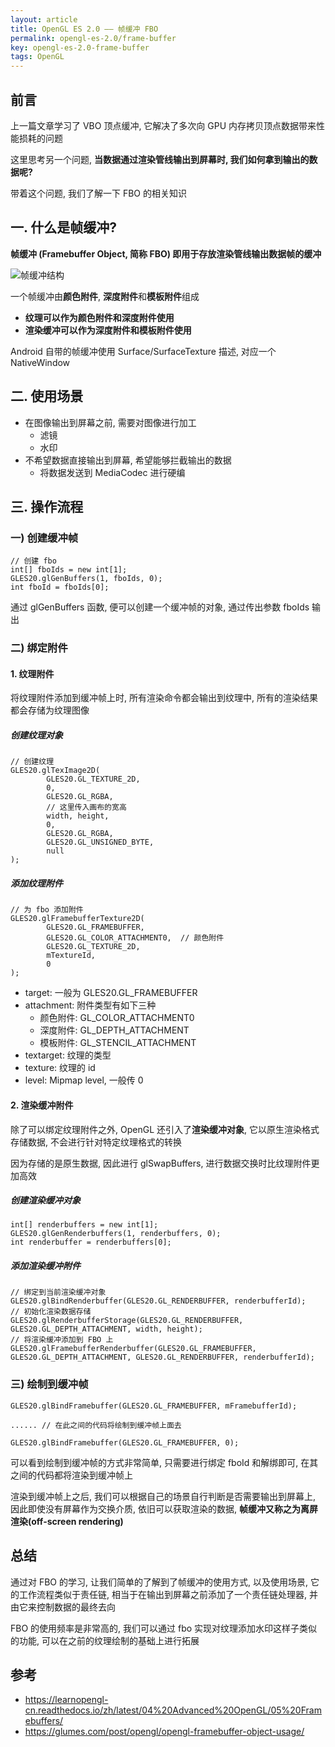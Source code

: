 ```yaml
---
layout: article
title: OpenGL ES 2.0 —— 帧缓冲 FBO
permalink: opengl-es-2.0/frame-buffer
key: opengl-es-2.0-frame-buffer
tags: OpenGL
---
```


## 前言
上一篇文章学习了 VBO 顶点缓冲, 它解决了多次向 GPU 内存拷贝顶点数据带来性能损耗的问题

这里思考另一个问题, **当数据通过渲染管线输出到屏幕时, 我们如何拿到输出的数据呢?**

带着这个问题, 我们了解一下 FBO 的相关知识

## 一. 什么是帧缓冲?
**帧缓冲 (Framebuffer Object, 简称 FBO) 即用于存放渲染管线输出数据帧的缓冲**

![帧缓冲结构](https://i.loli.net/2019/08/13/45SbEvh68qOTKyt.jpg)

<!--more-->

一个帧缓冲由**颜色附件**, **深度附件**和**模板附件**组成
- **纹理可以作为颜色附件和深度附件使用**
- **渲染缓冲可以作为深度附件和模板附件使用**

Android 自带的帧缓冲使用 Surface/SurfaceTexture 描述, 对应一个 NativeWindow

## 二. 使用场景
- 在图像输出到屏幕之前, 需要对图像进行加工
  - 滤镜
  - 水印
- 不希望数据直接输出到屏幕, 希望能够拦截输出的数据
  - 将数据发送到 MediaCodec 进行硬编 

## 三. 操作流程
### 一) 创建缓冲帧
```
// 创建 fbo
int[] fboIds = new int[1];
GLES20.glGenBuffers(1, fboIds, 0);
int fboId = fboIds[0];
```
通过 glGenBuffers 函数, 便可以创建一个缓冲帧的对象, 通过传出参数 fboIds 输出

### 二) 绑定附件
#### 1. 纹理附件
将纹理附件添加到缓冲帧上时, 所有渲染命令都会输出到纹理中, 所有的渲染结果都会存储为纹理图像

##### 创建纹理对象
```
// 创建纹理
GLES20.glTexImage2D(
        GLES20.GL_TEXTURE_2D,
        0,
        GLES20.GL_RGBA,
        // 这里传入画布的宽高
        width, height,
        0,
        GLES20.GL_RGBA,
        GLES20.GL_UNSIGNED_BYTE,
        null
);
```

##### 添加纹理附件
```
// 为 fbo 添加附件
GLES20.glFramebufferTexture2D(
        GLES20.GL_FRAMEBUFFER,
        GLES20.GL_COLOR_ATTACHMENT0,  // 颜色附件
        GLES20.GL_TEXTURE_2D,
        mTextureId,
        0
);
```
- target: 一般为 GLES20.GL_FRAMEBUFFER
- attachment: 附件类型有如下三种
  - 颜色附件: GL_COLOR_ATTACHMENT0
  - 深度附件: GL_DEPTH_ATTACHMENT
  - 模板附件: GL_STENCIL_ATTACHMENT
- textarget: 纹理的类型
- texture: 纹理的 id
- level: Mipmap level, 一般传 0

#### 2. 渲染缓冲附件
除了可以绑定纹理附件之外, OpenGL 还引入了**渲染缓冲对象**, 它以原生渲染格式存储数据, 不会进行针对特定纹理格式的转换

因为存储的是原生数据, 因此进行 glSwapBuffers, 进行数据交换时比纹理附件更加高效

##### 创建渲染缓冲对象
```
int[] renderbuffers = new int[1];
GLES20.glGenRenderbuffers(1, renderbuffers, 0);
int renderbuffer = renderbuffers[0];
```

##### 添加渲染缓冲附件
```
// 绑定到当前渲染缓冲对象
GLES20.glBindRenderbuffer(GLES20.GL_RENDERBUFFER, renderbufferId);
// 初始化渲染数据存储
GLES20.glRenderbufferStorage(GLES20.GL_RENDERBUFFER, GLES20.GL_DEPTH_ATTACHMENT, width, height);
// 将渲染缓冲添加到 FBO 上
GLES20.glFramebufferRenderbuffer(GLES20.GL_FRAMEBUFFER, GLES20.GL_DEPTH_ATTACHMENT, GLES20.GL_RENDERBUFFER, renderbufferId);
```

### 三) 绘制到缓冲帧
```
GLES20.glBindFramebuffer(GLES20.GL_FRAMEBUFFER, mFramebufferId);

...... // 在此之间的代码将绘制到缓冲帧上面去

GLES20.glBindFramebuffer(GLES20.GL_FRAMEBUFFER, 0);
```
可以看到绘制到缓冲帧的方式非常简单, 只需要进行绑定 fboId 和解绑即可, 在其之间的代码都将渲染到缓冲帧上

渲染到缓冲帧上之后, 我们可以根据自己的场景自行判断是否需要输出到屏幕上, 因此即使没有屏幕作为交换介质, 依旧可以获取渲染的数据, **帧缓冲又称之为离屏渲染(off-screen rendering)**

## 总结
通过对 FBO 的学习, 让我们简单的了解到了帧缓冲的使用方式, 以及使用场景, 它的工作流程类似于责任链, 相当于在输出到屏幕之前添加了一个责任链处理器, 并由它来控制数据的最终去向

FBO 的使用频率是非常高的, 我们可以通过 fbo 实现对纹理添加水印这样子类似的功能, 可以在之前的纹理绘制的基础上进行拓展

## 参考
- https://learnopengl-cn.readthedocs.io/zh/latest/04%20Advanced%20OpenGL/05%20Framebuffers/
- https://glumes.com/post/opengl/opengl-framebuffer-object-usage/
